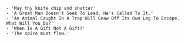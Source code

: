 	- 'May thy knife chip and shatter'
	- 'A Great Man Doesn't Seek To Lead. He's Called To It.'
	- 'An Animal Caught In A Trap Will Gnaw Off Its Own Leg To Escape. What Will You Do?'
	- 'When Is A Gift Not A Gift?'
	- 'The spice must flow.'
